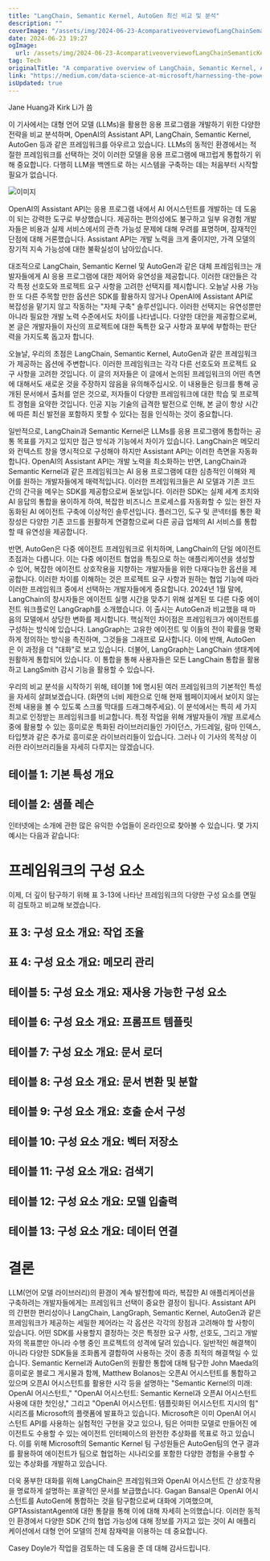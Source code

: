 ```yaml
---
title: "LangChain, Semantic Kernel, AutoGen 최신 비교 및 분석"
description: ""
coverImage: "/assets/img/2024-06-23-AcomparativeoverviewofLangChainSemanticKernelAutoGenandmore_0.png"
date: 2024-06-23 19:27
ogImage:
  url: /assets/img/2024-06-23-AcomparativeoverviewofLangChainSemanticKernelAutoGenandmore_0.png
tag: Tech
originalTitle: "A comparative overview of LangChain, Semantic Kernel, AutoGen and more"
link: "https://medium.com/data-science-at-microsoft/harnessing-the-power-of-large-language-models-a-comparative-overview-of-langchain-semantic-c21f5c19f93e"
isUpdated: true
---
```


Jane Huang과 Kirk Li가 씀

이 기사에서는 대형 언어 모델 (LLMs)을 활용한 응용 프로그램을 개발하기 위한 다양한 전략을 비교 분석하며, OpenAI의 Assistant API, LangChain, Semantic Kernel, AutoGen 등과 같은 프레임워크를 아우르고 있습니다. LLMs의 동적인 환경에서는 적절한 프레임워크를 선택하는 것이 이러한 모델을 응용 프로그램에 매끄럽게 통합하기 위해 중요합니다. 다행히 LLM을 백엔드로 하는 시스템을 구축하는 데는 처음부터 시작할 필요가 없습니다.

![이미지](/assets/img/2024-06-23-AcomparativeoverviewofLangChainSemanticKernelAutoGenandmore_0.png)

OpenAI의 Assistant API는 응용 프로그램 내에서 AI 어시스턴트를 개발하는 데 도움이 되는 강력한 도구로 부상했습니다. 제공하는 편의성에도 불구하고 일부 유경험 개발자들은 비용과 실제 서비스에서의 관측 가능성 문제에 대해 우려를 표명하며, 잠재적인 단점에 대해 거론했습니다. Assistant API는 개발 노력을 크게 줄이지만, 가격 모델의 장기적 지속 가능성에 대한 불확실성이 남아있습니다.

<!-- cozy-coder - 수평 -->

<ins class="adsbygoogle"
     style="display:block"
     data-ad-client="ca-pub-4877378276818686"
     data-ad-slot="1107185301"
     data-ad-format="auto"
     data-full-width-responsive="true"></ins>

<script>
     (adsbygoogle = window.adsbygoogle || []).push({});
</script>

대조적으로 LangChain, Semantic Kernel 및 AutoGen과 같은 대체 프레임워크는 개발자들에게 AI 응용 프로그램에 대한 제어와 유연성을 제공합니다. 이러한 대안들은 각각 특정 선호도와 프로젝트 요구 사항을 고려한 선택지를 제시합니다. 오늘날 사용 가능한 또 다른 주목할 만한 옵션은 SDK를 활용하지 않거나 OpenAI에 Assistant API로 복잡성을 맡기지 않고 작동하는 "자체 구축" 솔루션입니다. 이러한 선택지는 유연성뿐만 아니라 필요한 개발 노력 수준에서도 차이를 나타냅니다. 다양한 대안을 제공함으로써, 본 글은 개발자들이 자신의 프로젝트에 대한 독특한 요구 사항과 포부에 부합하는 판단력을 가지도록 돕고자 합니다.

오늘날, 우리의 초점은 LangChain, Semantic Kernel, AutoGen과 같은 프레임워크가 제공하는 옵션에 주변합니다. 이러한 프레임워크는 각각 다른 선호도와 프로젝트 요구 사항을 고려한 것입니다. 이 글의 저자들은 이 글에서 논의된 프레임워크의 어떤 측면에 대해서도 새로운 것을 주장하지 않음을 유의해주십시오. 이 내용들은 링크를 통해 공개된 문서에서 출처를 얻은 것으로, 저자들이 다양한 프레임워크에 대한 학습 및 프로젝트 경험을 요약한 것입니다. 인공 지능 기술의 급격한 발전으로 인해, 본 글이 항상 시간에 따른 최신 발전을 포함하지 못할 수 있다는 점을 인식하는 것이 중요합니다.

일반적으로, LangChain과 Semantic Kernel은 LLMs를 응용 프로그램에 통합하는 공통 목표를 가지고 있지만 접근 방식과 기능에서 차이가 있습니다. LangChain은 메모리와 컨텍스트 창을 명시적으로 구성해야 하지만 Assistant API는 이러한 측면을 자동화합니다. OpenAI의 Assistant API는 개발 노력을 최소화하는 반면, LangChain과 Semantic Kernel과 같은 프레임워크는 AI 응용 프로그램에 대한 심층적인 이해와 제어를 원하는 개발자들에게 매력적입니다. 이러한 프레임워크들은 AI 모델과 기존 코드 간의 간극을 메우는 SDK를 제공함으로써 돋보입니다. 이러한 SDK는 실제 세계 조치와 AI 응답의 통합을 용이하게 하여, 복잡한 비즈니스 프로세스를 자동화할 수 있는 완전 자동화된 AI 에이전트 구축에 이상적인 솔루션입니다. 플러그인, 도구 및 콘넥터를 통한 확장성은 다양한 기존 코드를 원활하게 연결함으로써 다른 공급 업체의 AI 서비스를 통합할 때 유연성을 제공합니다.

반면, AutoGen은 다중 에이전트 프레임워크로 위치하며, LangChain의 단일 에이전트 초점과는 다릅니다. 이는 다중 에이전트 협업을 특징으로 하는 애플리케이션을 생성할 수 있어, 복잡한 에이전트 상호작용을 지향하는 개발자들을 위한 다재다능한 옵션을 제공합니다. 이러한 차이를 이해하는 것은 프로젝트 요구 사항과 원하는 협업 기능에 따라 이러한 프레임워크 중에서 선택하는 개발자들에게 중요합니다. 2024년 1월 말에, LangChain의 창시자들은 에이전트 실행 시간을 맞추기 위해 설계된 또 다른 다중 에이전트 워크플로인 LangGraph를 소개했습니다. 이 출시는 AutoGen과 비교했을 때 마음의 모델에서 상당한 변화를 제시합니다. 핵심적인 차이점은 프레임워크가 에이전트를 구성하는 방식에 있습니다. LangGraph는 고유한 에이전트 및 이들의 전이 확률을 명확하게 정의하는 방식을 촉진하며, 그것들을 그래프로 묘사합니다. 이에 반해, AutoGen은 이 과정을 더 "대화"로 보고 있습니다. 더불어, LangGraph는 LangChain 생태계에 원활하게 통합되어 있습니다. 이 통합을 통해 사용자들은 모든 LangChain 통합을 활용하고 LangSmith 감시 기능을 활용할 수 있습니다.

<!-- cozy-coder - 수평 -->

<ins class="adsbygoogle"
     style="display:block"
     data-ad-client="ca-pub-4877378276818686"
     data-ad-slot="1107185301"
     data-ad-format="auto"
     data-full-width-responsive="true"></ins>

<script>
     (adsbygoogle = window.adsbygoogle || []).push({});
</script>

우리의 비교 분석을 시작하기 위해, 테이블 1에 명시된 여러 프레임워크의 기본적인 특성을 자세히 살펴보겠습니다. (화면의 너비 제한으로 인해 현재 웹페이지에서 보이지 않는 전체 내용을 볼 수 있도록 스크롤 막대를 드래그해주세요). 이 분석에서는 특히 세 가지 최고로 인정받는 프레임워크를 비교합니다. 특정 작업을 위해 개발자들이 개발 프로세스 중에 활용할 수 있는 흥미로운 특화된 라이브러리들인 가이던스, 가드레일, 람마 인덱스, 타입챗과 같은 추가로 흥미로운 라이브러리들이 있습니다. 그러나 이 기사의 목적상 이러한 라이브러리들을 자세히 다루지는 않겠습니다.

## 테이블 1: 기본 특성 개요

## 테이블 2: 샘플 레슨

인터넷에는 소개에 관한 많은 유익한 수업들이 온라인으로 찾아볼 수 있습니다. 몇 가지 예시는 다음과 같습니다:

<!-- cozy-coder - 수평 -->

<ins class="adsbygoogle"
     style="display:block"
     data-ad-client="ca-pub-4877378276818686"
     data-ad-slot="1107185301"
     data-ad-format="auto"
     data-full-width-responsive="true"></ins>

<script>
     (adsbygoogle = window.adsbygoogle || []).push({});
</script>

# 프레임워크의 구성 요소

이제, 더 깊이 탐구하기 위해 표 3-13에 나타난 프레임워크의 다양한 구성 요소를 면밀히 검토하고 비교해 보겠습니다.

## 표 3: 구성 요소 개요: 작업 조율

## 표 4: 구성 요소 개요: 메모리 관리

<!-- cozy-coder - 수평 -->

<ins class="adsbygoogle"
     style="display:block"
     data-ad-client="ca-pub-4877378276818686"
     data-ad-slot="1107185301"
     data-ad-format="auto"
     data-full-width-responsive="true"></ins>

<script>
     (adsbygoogle = window.adsbygoogle || []).push({});
</script>

## 테이블 5: 구성 요소 개요: 재사용 가능한 구성 요소

## 테이블 6: 구성 요소 개요: 프롬프트 템플릿

## 테이블 7: 구성 요소 개요: 문서 로더

## 테이블 8: 구성 요소 개요: 문서 변환 및 분할

<!-- cozy-coder - 수평 -->

<ins class="adsbygoogle"
     style="display:block"
     data-ad-client="ca-pub-4877378276818686"
     data-ad-slot="1107185301"
     data-ad-format="auto"
     data-full-width-responsive="true"></ins>

<script>
     (adsbygoogle = window.adsbygoogle || []).push({});
</script>

## 테이블 9: 구성 요소 개요: 호출 순서 구성

## 테이블 10: 구성 요소 개요: 벡터 저장소

## 테이블 11: 구성 요소 개요: 검색기

## 테이블 12: 구성 요소 개요: 모델 입출력

<!-- cozy-coder - 수평 -->

<ins class="adsbygoogle"
     style="display:block"
     data-ad-client="ca-pub-4877378276818686"
     data-ad-slot="1107185301"
     data-ad-format="auto"
     data-full-width-responsive="true"></ins>

<script>
     (adsbygoogle = window.adsbygoogle || []).push({});
</script>

## 테이블 13: 구성 요소 개요: 데이터 연결

# 결론

LLM(언어 모델 라이브러리)의 환경이 계속 발전함에 따라, 복잡한 AI 애플리케이션을 구축하려는 개발자들에게는 프레임워크 선택이 중요한 결정이 됩니다. Assistant API의 간편한 편리성이나 LangChain, LangGraph, Semantic Kernel, AutoGen과 같은 프레임워크가 제공하는 세밀한 제어라는 각 옵션은 각각의 장점과 고려해야 할 사항이 있습니다. 어떤 SDK를 사용할지 결정하는 것은 특정한 요구 사항, 선호도, 그리고 개발자의 목표뿐만 아니라 수행 중인 프로젝트의 성격에 달려 있습니다. 일반적인 해결책이 아니라 다양한 SDK들을 조화롭게 결합하여 사용하는 것이 종종 최적의 해결책일 수 있습니다. Semantic Kernel과 AutoGen의 원활한 통합에 대해 탐구한 John Maeda의 흥미로운 블로그 게시물과 함께, Matthew Bolanos는 오픈AI 어시스턴트를 통합하고 있으며 오픈AI 어시스턴트를 활용한 시각 등을 설명하는 "Semantic Kernel의 미래: OpenAI 어시스턴트," "OpenAI 어시스턴트: Semantic Kernel과 오픈AI 어시스턴트 사용에 대한 첫인상," 그리고 "OpenAI 어시스턴트: 템플릿화된 어시스턴트 지시의 힘" 시리즈를 Microsoft의 플랫폼에 발표하고 있습니다. Microsoft은 이미 OpenAI 어시스턴트 API를 사용하는 실험적인 구현을 갖고 있으나, 팀은 어떠한 모델로 만들어진 에이전트도 수용할 수 있는 에이전트 인터페이스의 완전한 추상화를 목표로 하고 있습니다. 이를 위해 Microsoft의 Semantic Kernel 팀 구성원들은 AutoGen팀의 연구 결과를 활용하여 에이전트가 팀으로 협업하는 시나리오를 포함한 다양한 경험을 수용할 수 있는 추상화를 개발하고 있습니다.

<!-- cozy-coder - 수평 -->

<ins class="adsbygoogle"
     style="display:block"
     data-ad-client="ca-pub-4877378276818686"
     data-ad-slot="1107185301"
     data-ad-format="auto"
     data-full-width-responsive="true"></ins>

<script>
     (adsbygoogle = window.adsbygoogle || []).push({});
</script>

더욱 풍부한 대화를 위해 LangChain은 프레임워크와 OpenAI 어시스턴트 간 상호작용을 명료하게 설명하는 포괄적인 문서를 보급했습니다. Gagan Bansal은 OpenAI 어시스턴트를 AutoGen에 통합하는 것을 탐구함으로써 대화에 기여했으며, GPTAssistantAgent에 대한 통찰을 통해 이에 대해 자세히 논의했습니다. 이러한 동적인 환경에서 다양한 SDK 간의 협업 가능성에 대해 정보를 가지고 있는 것이 AI 애플리케이션에서 대형 언어 모델의 전체 잠재력을 이용하는 데 중요합니다.

Casey Doyle가 작업을 검토하는 데 도움을 준 데 대해 감사드립니다.
